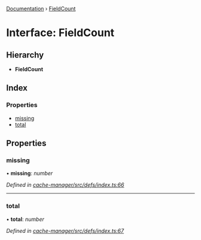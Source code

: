 [Documentation](../README.md) › [FieldCount](fieldcount.md)

# Interface: FieldCount

## Hierarchy

* **FieldCount**

## Index

### Properties

* [missing](fieldcount.md#missing)
* [total](fieldcount.md#total)

## Properties

###  missing

• **missing**: *number*

*Defined in [cache-manager/src/defs/index.ts:66](https://github.com/badbatch/graphql-box/blob/72586b55/packages/cache-manager/src/defs/index.ts#L66)*

___

###  total

• **total**: *number*

*Defined in [cache-manager/src/defs/index.ts:67](https://github.com/badbatch/graphql-box/blob/72586b55/packages/cache-manager/src/defs/index.ts#L67)*
